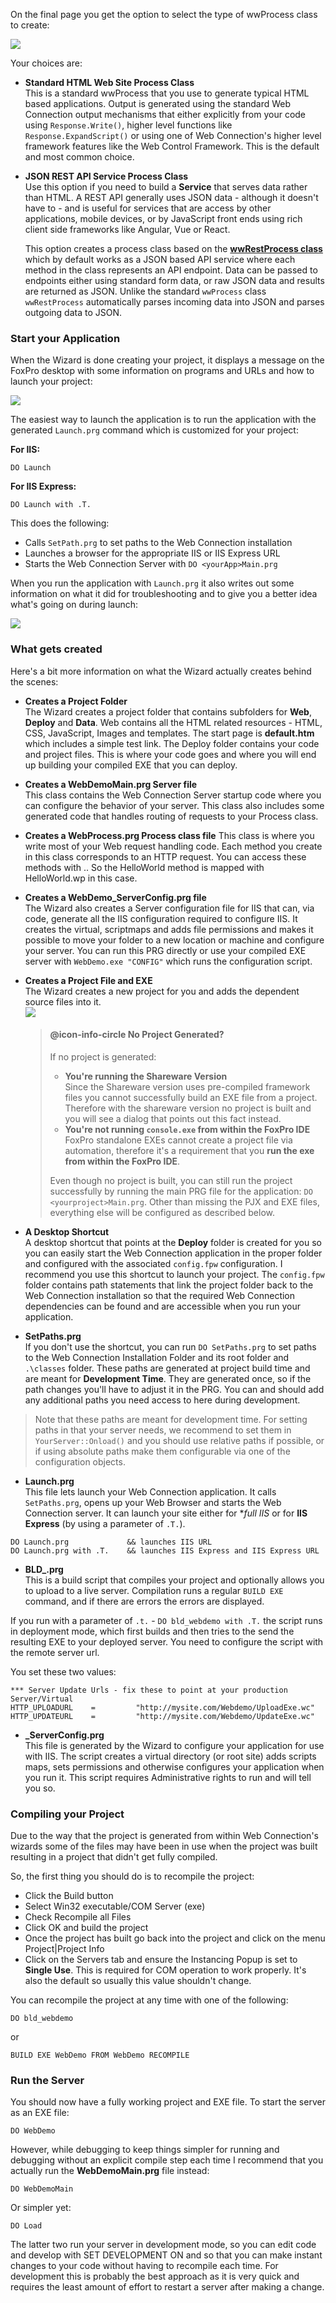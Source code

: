 On the final page you get the option to select the type of wwProcess class to create:

![](/images/managementconsole/finishnewproject.png)

Your choices are:

* **Standard HTML Web Site Process Class**  
This is a standard wwProcess that you use to generate typical HTML based applications. Output is generated using the standard Web Connection output mechanisms that either explicitly from your code using `Response.Write()`, higher level functions like `Response.ExpandScript()` or using one of Web Connection's higher level framework features like the Web Control Framework. This is the default and most common choice.

* **JSON REST API Service Process Class**  
Use this option if you need to build a **Service** that serves data rather than HTML. A REST API generally uses JSON data - although it doesn't have to - and is useful for services that are access by other applications, mobile devices, or by JavaScript front ends using rich client side frameworks like Angular, Vue or React.  
  
  This option creates a process class based on the **[wwRestProcess class](VFPS://Topic/_3I012WDDT)** which by default works as a JSON based API service where each method in the class represents an API endpoint. Data can be passed to endpoints either using standard form data, or raw JSON data and results are returned as JSON. Unlike the standard `wwProcess` class `wwRestProcess` automatically parses incoming data into JSON and parses outgoing data to JSON.

### Start your Application
When the Wizard is done creating your project, it displays a message on the FoxPro desktop with some information on programs and URLs and how to launch your project:

![](/images/managementconsole/newprojectcompletionmessage.png)

The easiest way to launch the application is to run the application with the generated `Launch.prg` command which is customized for your project:

**For IIS:**

```foxpro
DO Launch
```

**For IIS Express:**

```foxpro
DO Launch with .T.
```

This does the following:

* Calls `SetPath.prg` to set paths to the Web Connection installation
* Launches a browser for the appropriate IIS or IIS Express URL
* Starts the Web Connection Server with `DO <yourApp>Main.prg`

When you run the application with `Launch.prg` it also writes out some information on what it did for troubleshooting and to give you a better idea what's going on during launch:

![](/images/managementconsole/newprojectlaunchmessage.png)

### What gets created
Here's a bit more information on what the Wizard actually creates behind the scenes:

* **Creates a Project Folder**  
The Wizard creates a project folder that contains subfolders for **Web**, **Deploy** and **Data**. Web contains all the HTML related resources - HTML, CSS, JavaScript, Images and templates. The start page is **default.htm** which includes a simple test link. The Deploy folder contains your code and project files. This is where your code goes and where you will end up building your compiled EXE that you can deploy.

* **Creates a WebDemoMain.prg Server file**  
This class contains the Web Connection Server startup code where you can configure the behavior of your server. This class also includes some generated code that handles routing of requests to your Process class.

* **Creates a WebProcess.prg Process class file**
This class is where you write most of your Web request handling code. Each method you create in this class corresponds to an HTTP request. You can access these methods with <MethodName>.<extension>. So the HelloWorld method is mapped with HelloWorld.wp in this case.

* **Creates a WebDemo_ServerConfig.prg file**  
The Wizard also creates a Server configuration file for IIS that can, via code, generate all the IIS configuration required to configure IIS. It creates the virtual, scriptmaps and adds file permissions and makes it possible to move your folder to a new location or machine and configure your server. You can run this PRG directly or use your compiled EXE server with `WebDemo.exe "CONFIG"` which runs the configuration script.

* **Creates a Project File and EXE**  
The Wizard creates a new project for you and adds the dependent source files into it.  
![](IMAGES\MANAGEMENTCONSOLE\NEWPROJ_PROJECT.GIF)

  > #### @icon-info-circle No Project Generated?
  > If no project is generated:
  >
  > * **You're running the Shareware Version**  
  >   Since the Shareware version uses pre-compiled framework files you cannot successfully build an EXE file from a project. Therefore with the shareware version no project is built and you will see a dialog that points out this fact instead.   
  > * **You're not running `console.exe` from within the FoxPro IDE**   
  > FoxPro standalone EXEs cannot create a project file via automation, therefore it's a requirement that you **run the exe from within the FoxPro IDE**.
  > 
  > Even though no project is built, you can still run the project successfully by running the main PRG file for the application: `DO <yourproject>Main.prg`. Other than missing the PJX and EXE files, everything else will be configured as described below.
  
  
   
* **A Desktop Shortcut**  
A desktop shortcut that points at the **Deploy** folder is created for you so you can easily start the Web Connection application in the proper folder and configured with the associated `config.fpw` configuration. I recommend you use this shortcut to launch your project. The `config.fpw` folder contains path statements that link the project folder back to the Web Connection installation so that the required Web Connection dependencies can be found and are accessible when you run your application.

* **SetPaths.prg**  
If you don't use the shortcut, you can run `DO SetPaths.prg` to set paths to the Web Connection Installation Folder and its root folder and `.\classes` folder. These paths are generated at project build time and are meant for **Development Time**. They are generated once, so if the path changes you'll have to adjust it in the PRG. You can and should add any additional paths you need access to here during development. 

> Note that these paths are meant for development time. For setting paths in that your server needs, we recommend to set them in `YourServer::Onload()` and you should use relative paths if possible, or if using absolute paths make them configurable via one of the configuration objects.
 
* **Launch.prg**  
This file lets launch your Web Connection application. It calls `SetPaths.prg`, opens up your Web Browser and starts the Web Connection server. It can launch your site either for **full IIS* or for **IIS Express** (by using a parameter of `.T.`).
  
```foxpro
DO Launch.prg             && launches IIS URL
DO Launch.prg with .T.    && launches IIS Express and IIS Express URL
```

* **BLD_<yourApp>.prg**  
This is a build script that compiles your project and optionally allows you to upload to a live server. Compilation runs a regular `BUILD EXE` command, and if there are errors the errors are displayed.

If you run with a parameter of `.t.` - `DO bld_webdemo with .T.` the script runs in deployment mode, which first builds and then tries to the send the resulting EXE to your deployed server. You need to configure the script with the remote server url.

You set these two values:

```foxpro
*** Server Update Urls - fix these to point at your production Server/Virtual
HTTP_UPLOADURL    =         "http://mysite.com/Webdemo/UploadExe.wc"
HTTP_UPDATEURL 	  =         "http://mysite.com/Webdemo/UpdateExe.wc"
```

* **<yourApp>_ServerConfig.prg**  
This file is generated by the Wizard to configure your application for use with IIS. The script creates a virtual directory (or root site) adds scripts maps, sets permissions and otherwise configures your application when you run it. This script requires Administrative rights to run and will tell you so.


### Compiling your Project
Due to the way that the project is generated from within Web Connection's wizards some of the files may have been in use when the project was built resulting in a project that didn't get fully compiled. 

So, the first thing you should do is to recompile the project:

* Click the Build button
* Select Win32 executable/COM Server (exe)
* Check Recompile all Files
* Click OK and build the project
* Once the project has built go back into the project and click on the menu Project|Project Info
* Click on the Servers tab and ensure the Instancing Popup is set to **Single Use**. This is required for COM operation to work properly. It's also the default so usually this value shouldn't change.
 
You can recompile the project at any time with one of the following:

```foxpro
DO bld_webdemo
```
or 

```foxpro
BUILD EXE WebDemo FROM WebDemo RECOMPILE
```

### Run the Server
You should now have a fully working project and EXE file. To start the server as an EXE file:

```foxpro
DO WebDemo
```

However, while debugging to keep things simpler for running and debugging without an explicit compile step each time I recommend that you actually run the **WebDemoMain.prg** file instead:

```foxpro
DO WebDemoMain
```

Or simpler yet:

```foxpro
DO Load
```

The latter two run your server in development mode, so you can edit code and develop with SET DEVELOPMENT ON and so that you can make instant changes to your code without having to recompile each time. For development this is probably the best approach as it is very quick and requires the least amount of effort to restart a server after making a change.